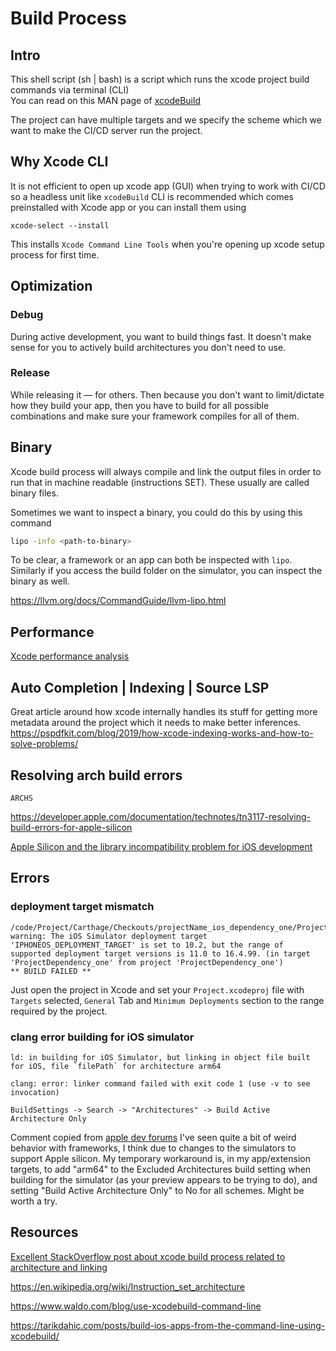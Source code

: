 # Build Process

## Intro

This shell script (sh | bash) is a script which runs the xcode project build commands via terminal (CLI)  
You can read on this MAN page of [xcodeBuild](https://keith.github.io/xcode-man-pages/xcodebuild.1.html)


The project can have multiple targets and we specify the scheme which we want to make the CI/CD server run the project.  

## Why Xcode CLI

It is not efficient to open up xcode app (GUI) when trying to work with CI/CD so a headless unit like `xcodeBuild` CLI is recommended which comes preinstalled with Xcode app or you can install them using

```shell
xcode-select --install
```

This installs `Xcode Command Line Tools` when you're opening up xcode setup process for first time. 

## Optimization

### Debug
During active development, you want to build things fast. It doesn't make sense for you to actively build architectures you don't need to use.

### Release 
While releasing it — for others. Then because you don't want to limit/dictate how they build your app, then you have to build for all possible combinations and make sure your framework compiles for all of them.

## Binary

Xcode build process will always compile and link the output files in order to run that in machine readable (instructions SET). These usually are called binary files.

Sometimes we want to inspect a binary, you could do this by using this command

```bash
lipo -info <path-to-binary>
```

To be clear, a framework or an app can both be inspected with `lipo`. Similarly if you access the build folder on the simulator, you can inspect the binary as well.

https://llvm.org/docs/CommandGuide/llvm-lipo.html

## Performance

[Xcode performance analysis](performance.md)


## Auto Completion | Indexing | Source LSP

Great article around how xcode internally handles its stuff for getting more metadata around the project which it needs to make better inferences.
https://pspdfkit.com/blog/2019/how-xcode-indexing-works-and-how-to-solve-problems/

## Resolving arch build errors

`ARCHS`

https://developer.apple.com/documentation/technotes/tn3117-resolving-build-errors-for-apple-silicon

[Apple Silicon and the library incompatibility problem for iOS development](https://susuthapa19961227.medium.com/apple-silicon-and-the-library-incompatibility-problem-for-ios-development-8c2d875283f2)


## Errors

### deployment target mismatch

```log
/code/Project/Carthage/Checkouts/projectName_ios_dependency_one/ProjectDependency_one.xcodeproj: warning: The iOS Simulator deployment target 'IPHONEOS_DEPLOYMENT_TARGET' is set to 10.2, but the range of supported deployment target versions is 11.0 to 16.4.99. (in target 'ProjectDependency_one' from project 'ProjectDependency_one')
** BUILD FAILED **
```
Just open the project in Xcode and set your `Project.xcodeproj` file with `Targets` selected, `General` Tab and `Minimum Deployments` section to the range required by the project.


### clang error building for iOS simulator

```log
ld: in building for iOS Simulator, but linking in object file built for iOS, file `filePath` for architecture arm64

clang: error: linker command failed with exit code 1 (use -v to see invocation)
```

`BuildSettings -> Search -> "Architectures" -> Build Active Architecture Only` 

Comment copied from [apple dev forums](https://developer.apple.com/forums/thread/657913)
I've seen quite a bit of weird behavior with frameworks, I think due to changes to the simulators to support Apple silicon. My temporary workaround is, in my app/extension targets, to add "arm64" to the Excluded Architectures build setting when building for the simulator (as your preview appears to be trying to do), and setting "Build Active Architecture Only" to No for all schemes. Might be worth a try.


## Resources

[Excellent StackOverflow post about xcode build process related to architecture and linking](https://stackoverflow.com/a/75454378/5177704)

https://en.wikipedia.org/wiki/Instruction_set_architecture


https://www.waldo.com/blog/use-xcodebuild-command-line

https://tarikdahic.com/posts/build-ios-apps-from-the-command-line-using-xcodebuild/